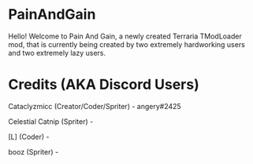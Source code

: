 # PainAndGain
Hello! Welcome to Pain And Gain, a newly created Terraria TModLoader mod, that is
currently being created by two extremely hardworking users and two extremely lazy
users.



# Credits (AKA Discord Users)
Cataclyzmicc (Creator/Coder/Spriter) - angery#2425

Celestial Catnip (Spriter) - 

[L] (Coder) - 

booz (Spriter) - 
